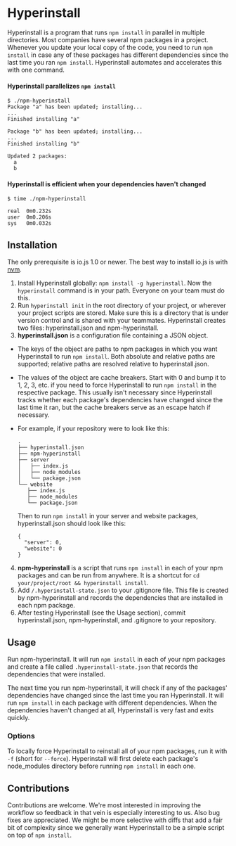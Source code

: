 # Hyperinstall

Hyperinstall is a program that runs `npm install` in parallel in multiple directories. Most companies have several npm packages in a project. Whenever you update your local copy of the code, you need to run `npm install` in case any of these packages has different dependencies since the last time you ran `npm install`. Hyperinstall automates and accelerates this with one command.

#### Hyperinstall parallelizes `npm install`

```
$ ./npm-hyperinstall
Package "a" has been updated; installing...
...
Finished installing "a"

Package "b" has been updated; installing...
...
Finished installing "b"

Updated 2 packages:
  a
  b
```

#### Hyperinstall is efficient when your dependencies haven't changed
```
$ time ./npm-hyperinstall

real  0m0.232s
user  0m0.206s
sys   0m0.032s
```

## Installation

The only prerequisite is io.js 1.0 or newer. The best way to install io.js is with [nvm](https://github.com/creationix/nvm).

1. Install Hyperinstall globally: `npm install -g hyperinstall`. Now the `hyperinstall` command is in your path. Everyone on your team must do this.
2. Run `hyperinstall init` in the root directory of your project, or wherever your project scripts are stored. Make sure this is a directory that is under version control and is shared with your teammates. Hyperinstall creates two files: hyperinstall.json and npm-hyperinstall.
3. **hyperinstall.json** is a configuration file containing a JSON object.
 * The keys of the object are paths to npm packages in which you want Hyperinstall to run `npm install`. Both absolute and relative paths are supported; relative paths are resolved relative to hyperinstall.json.
 * The values of the object are cache breakers. Start with 0 and bump it to 1, 2, 3, etc. if you need to force Hyperinstall to run `npm install` in the respective package. This usually isn't necessary since Hyperinstall tracks whether each package's dependencies have changed since the last time it ran, but the cache breakers serve as an escape hatch if necessary.
 * For example, if your repository were to look like this:

      ```
      .
      ├── hyperinstall.json
      ├── npm-hyperinstall
      ├── server
      │   ├── index.js
      │   ├── node_modules
      │   └── package.json
      └── website
         ├── index.js
         ├── node_modules
         └── package.json
      ```
   Then to run `npm install` in your server and website packages, hyperinstall.json should look like this:

      ```
      {
        "server": 0,
        "website": 0
      }
      ```

4. **npm-hyperinstall** is a script that runs `npm install` in each of your npm packages and can be run from anywhere. It is a shortcut for `cd your/project/root && hyperinstall install`.
5. Add `/.hyperinstall-state.json` to your .gitignore file. This file is created by npm-hyperinstall and records the dependencies that are installed in each npm package.
6. After testing Hyperinstall (see the Usage section), commit hyperinstall.json, npm-hyperinstall, and .gitignore to your repository.

## Usage

Run npm-hyperinstall. It will run `npm install` in each of your npm packages and create a file called `.hyperinstall-state.json` that records the dependencies that were installed.

The next time you run npm-hyperinstall, it will check if any of the packages' dependencies have changed since the last time you ran Hyperinstall. It will run `npm install` in each package with different dependencies. When the dependencies haven't changed at all, Hyperinstall is very fast and exits quickly.

### Options

To locally force Hyperinstall to reinstall all of your npm packages, run it with `-f` (short for `--force`). Hyperinstall will first delete each package's node_modules directory before running `npm install` in each one.

## Contributions

Contributions are welcome. We're most interested in improving the workflow so feedback in that vein is especially interesting to us. Also bug fixes are appreciated. We might be more selective with diffs that add a fair bit of complexity since we generally want Hyperinstall to be a simple script on top of `npm install`.
